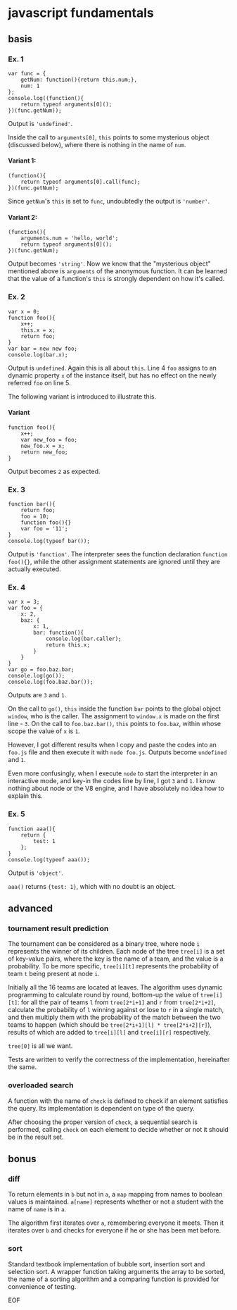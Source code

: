 # javascript fundamentals

## basis
### Ex. 1

	var func = {
		getNum: function(){return this.num;},
		num: 1
	};
	console.log((function(){
		return typeof arguments[0]();
	})(func.getNum));

Output is `'undefined'`.

Inside the call to `arguments[0]`, `this` points to some mysterious object (discussed below), where there is nothing in the name of `num`.


#### Variant 1:  

	(function(){
		return typeof arguments[0].call(func);
	})(func.getNum);

Since `getNum`'s `this` is set to `func`, undoubtedly the output is `'number'`.

#### Variant 2:

	(function(){
		arguments.num = 'hello, world';
		return typeof arguments[0]();
	})(func.getNum);

Output becomes `'string'`. Now we know that the "mysterious object" mentioned above is `arguments` of the anonymous function. It can be learned that the value of a function's `this` is strongly dependent on how it's called.

### Ex. 2

	var x = 0;
	function foo(){
		x++;
		this.x = x;
		return foo;
	}
	var bar = new new foo;
	console.log(bar.x);

Output is `undefined`. Again this is all about `this`. Line 4 `foo` assigns to an dynamic property `x` of the instance itself, but has no effect on the newly referred `foo` on line 5.

The following variant is introduced to illustrate this.

#### Variant

	function foo(){
		x++;
		var new_foo = foo;
		new_foo.x = x;
		return new_foo;
	}

Output becomes `2` as expected.

### Ex. 3

	function bar(){
		return foo;
		foo = 10;
		function foo(){}
		var foo = '11';
	}
	console.log(typeof bar());

Output is `'function'`. The interpreter sees the function declaration `function foo(){}`, while the other assignment statements are ignored until they are actually executed.

### Ex. 4

	var x = 3;
	var foo = {
		x: 2,
		baz: {
			x: 1,
			bar: function(){
				console.log(bar.caller);
				return this.x;
			}
		}
	}
	var go = foo.baz.bar;
	console.log(go());
	console.log(foo.baz.bar());

Outputs are `3` and `1`.

On the call to `go()`, `this` inside the function `bar` points to the global object `window`, who is the caller. The assignment to `window.x` is made on the first line - `3`. On the call to `foo.baz.bar()`, `this` points to `foo.baz`, within whose scope the value of `x` is `1`.

However, I got different results when I copy and paste the codes into an `foo.js` file and then execute it with `node foo.js`. Outputs become `undefined` and `1`.

Even more confusingly, when I execute `node` to start the interpreter in an interactive mode, and key-in the codes line by line, I got `3` and `1`. I know nothing about node or the V8 engine, and I have absolutely no idea how to explain this.

### Ex. 5

	function aaa(){
		return {
			test: 1
		};
	}
	console.log(typeof aaa());

Output is `'object'`.

`aaa()` returns `{test: 1}`, which with no doubt is an object.

## advanced

### tournament result prediction

The tournament can be considered as a binary tree, where node `i` represents the winner of its children. Each node of the tree `tree[i]` is a set of key-value pairs, where the key is the name of a team, and the value is a probability. To be more specific, `tree[i][t]` represents the probability of team `t` being present at node `i`.

Initially all the 16 teams are located at leaves. The algorithm uses dynamic programming to calculate round by round, bottom-up the value of `tree[i][t]`: for all the pair of teams `l` from `tree[2*i+1]` and `r` from `tree[2*i+2]`, calculate the probability of `l` winning against or lose to `r` in a single match, and then multiply them with the probability of the match between the two teams to happen (which should be `tree[2*i+1][l] * tree[2*i+2][r]`), results of which are added to `tree[i][l]` and `tree[i][r]` respectively.

`tree[0]` is all we want.

Tests are written to verify the correctness of the implementation, hereinafter the same.

### overloaded search

A function with the name of `check` is defined to check if an element satisfies the query. Its implementation is dependent on type of the query.

After choosing the proper version of `check`, a sequential search is performed, calling `check` on each element to decide whether or not it should be in the result set.

## bonus

### diff

To return elements in `b` but not in `a`, a `map` mapping from names to boolean values is maintained. `a[name]` represents whether or not a student with the name of `name` is in `a`.

The algorithm first iterates over `a`, remembering everyone it meets. Then it iterates over `b` and checks for everyone if he or she has been met before.

### sort

Standard textbook implementation of bubble sort, insertion sort and selection sort. A wrapper function taking arguments the array to be sorted, the name of a sorting algorithm and a comparing function is provided for convenience of testing.

EOF
